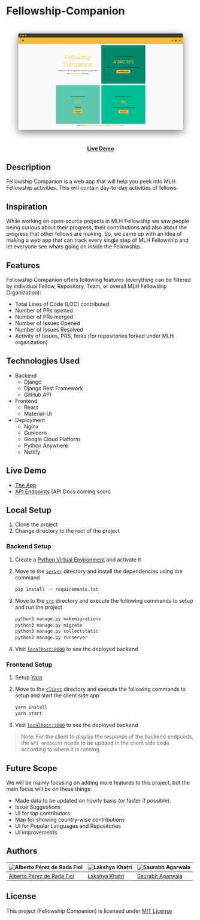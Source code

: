 # Fellowship-Companion

![Landing Screen](assets/landing_screen.png)

<p align="center">
 <a href="https://deploy-preview-90--fellowship-companion.netlify.app/"><b>Live Demo</b></a>
</p>

## Description

Fellowship Companion is a web app that will help you peek into MLH Fellowship activities. This will contain day-to-day activities of fellows.

## Inspiration

While working on open-source projects in MLH Fellowship we saw people being curious about their progress, their contributions and also about the progress that other fellows are making. So, we came up with an idea of making a web app that can track every single step of MLH Fellowship and let everyone see whats going on inside the Fellowship.

## Features

Fellowship Companion offers following features (everything can be filtered by individual Fellow, Repository, Team, or overall MLH Fellowship Organization):

- Total Lines of Code (LOC) contributed
- Number of PRs opened
- Number of PRs merged
- Number of Issues Opened
- Number of Issues Resolved
- Activity of Issues, PRS, forks (for repositories forked under MLH organization)

## Technologies Used

- Backend
  - Django
  - Django Rest Framework
  - GitHub API
- Frontend
  - React
  - Material-UI
- Deployment
  - Nginx
  - Gunicorn
  - Google Cloud Platform
  - Python Anywhere
  - Netlify

## Live Demo

- [The App](https://deploy-preview-90--fellowship-companion.netlify.app/)
- [API Endpoints](https://agsaurabh.pythonanywhere.com/api/v1/overview/) (API Docs coming soon) <!-- @TODO: Add the Docs -->

## Local Setup

1. Clone the project
2. Change directory to the root of the project

### Backend Setup

1. Create a [Python Virtual Environment](https://www.geeksforgeeks.org/python-virtual-environment/#:~:text=A%20virtual%20environment%20is%20a,of%20the%20Python%20developers%20use.) and activate it

2. Move to the [`server`](server) directory and install the dependencies using the command

   ```bash
   pip install -r requirements.txt
   ```

3. Move to the [`src`](server/src) directory and execute the following commands to setup and run the project

   ```bash
   python3 manage.py makemigrations
   python3 manage.py migrate
   python3 manage.py collectstatic
   python3 manage.py runserver
   ```

4. Visit [`localhost:8000`](http://localhost:8000) to see the deployed backend

### Frontend Setup

1. Setup [Yarn](https://yarnpkg.com/)

2. Move to the [`client`](client) directory and execute the following commands to setup and start the client side app

   ```bash
   yarn install
   yarn start
   ```

3. Visit [`localhost:3000`](http://localhost:3000) to see the deployed backend

> Note: For the client to display the response of the backend endpoints, the `API endpoint` needs to be updaed in the client side code according to where it is running

## Future Scope

We will be mainly focusing on adding more features to this project, but the main focus will be on these things:

- Made data to be updated on hourly basis (or faster if possible).
- Issue Suggestions
- UI for top contributors
- Map for showing country-wise contributions
- UI for Popular Languages and Repositories
- UI improvements

## Authors

| <img src="https://github.com/AlbertoPdRF.png" alt="Alberto Pérez de Rada Fiol" width="100" height="100" /> | <img src="https://github.com/LakshyaKhatri.png" alt="Lakshya Khatri" width="100" height="100" /> | <img src="https://github.com/SaurabhAgarwala.png" alt="Saurabh Agarwala" width="100" height="100" /> |
| ---------------------------------------------------------------------------------------------------------- | ------------------------------------------------------------------------------------------------ | ---------------------------------------------------------------------------------------------------- |
| [Alberto Pérez de Rada Fiol](https://github.com/AlbertoPdRF)                                               | [Lakshya Khatri ](https://github.com/LakshyaKhatri)                                              | [Saurabh Agarwala](https://github.com/SaurabhAgarwala)                                               |

## License

This project (Fellowship Companion) is licensed under [MIT License](LICENSE)
